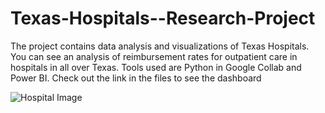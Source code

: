 # Texas-Hospitals--Research-Project
The project contains data analysis and visualizations of Texas Hospitals. You can see an analysis of reimbursement rates for outpatient care in hospitals in all over Texas. Tools used are Python in Google Collab and Power BI. Check out the link in the files to see the dashboard





![Hospital Image](https://www.campussafetymagazine.com/wp-content/uploads/2029/04/Texas.jpg)

